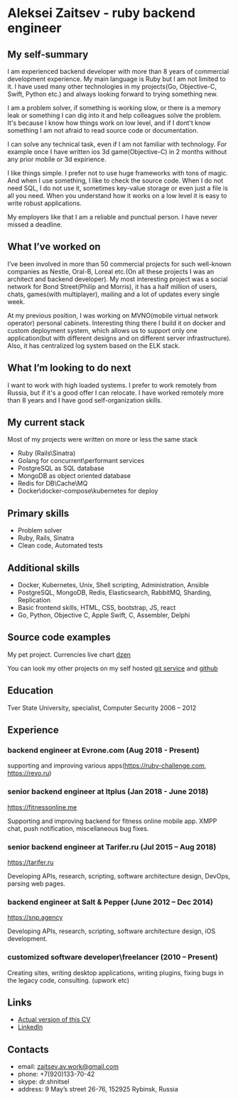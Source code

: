 # Aleksei Zaitsev - ruby backend engineer

## My self-summary

I am experienced backend developer with more than 8 years of commercial development experience. My main language is Ruby but I am not limited to it. I have used many other technologies in my projects(Go, Objective-C, Swift, Python etc.) and always looking forward to trying something new.

I am a problem solver, if something is working slow, or there is a memory leak or something I can dig into it and help colleagues solve the problem. It's because I know how things work on low level, and if I dont't know something I am not afraid to read source code or documentation.

I can solve any technical task, even if I am not familiar with technology. For example once I have written ios 3d game(Objective-C) in 2 months without any prior mobile or 3d expirience.

I like things simple. I prefer not to use huge frameworks with tons of magic. And when I use something, I like to check the source code. When I do not need SQL, I do not use it, sometimes key-value storage or even just a file is all you need. When you understand how it works on a low level it is easy to write robust applications.

My employers like that I am a reliable and punctual person. I have never missed a deadline.

## What I’ve worked on

I’ve been involved in more than 50 commercial projects for such well-known companies as Nestle, Oral-B, Loreal etc.(On all these projects I was an architect and backend developer). My most interesting project was a social network for Bond Street(Philip and Morris), it has a half million of users, chats, games(with multiplayer), mailing and a lot of updates every single week.

At my previous position, I was working on MVNO(mobile virtual network operator) personal cabinets. Interesting thing there I build it on docker and custom deployment system, which allows us to support only one application(but with different designs and on different server infrastructure). Also, it has centralized log system based on the ELK stack.

## What I’m looking to do next

I want to work with high loaded systems. I prefer to work remotely from Russia, but if it's a good offer I can relocate. I have worked remotely more than 8 years and I have good self-organization skills.

## My current stack

Most of my projects were written on more or less the same stack

* Ruby (Rails\Sinatra)
* Golang for concurrent\performant services
* PostgreSQL as SQL database
* MongoDB as object oriented database
* Redis for DB\Cache\MQ
* Docker\docker-compose\kubernetes for deploy

## Primary skills

* Problem solver
* Ruby, Rails, Sinatra
* Clean code, Automated tests

## Additional skills

* Docker, Kubernetes, Unix, Shell scripting, Administration, Ansible
* PostgreSQL, MongoDB, Redis, Elasticsearch, RabbitMQ, Sharding, Replication
* Basic frontend skills, HTML, CSS, bootstrap, JS, react
* Go, Python, Objective C, Apple Swift, C, Assembler, Delphi

## Source code examples

My pet project. Currencies live chart [dzen](https://git.clean-code.club/drshnitsel/dzen)

You can look my other projects on my self hosted [git service](https://git.clean-code.club/drshnitsel/) and [github](https://github.com/DrShnitzel)

## Education

Tver State University,
specialist, Computer Security
2006 – 2012

## Experience

### backend engineer at Evrone.com (Aug 2018 - Present)

supporting and improving various apps(https://ruby-challenge.com, https://revo.ru)

### senior backend engineer at Itplus (Jan 2018 - June 2018)

https://fitnessonline.me

Supporting and improving backend for fitness online mobile app. XMPP chat, push notification, miscellaneous bug fixes.

### senior backend engineer at Tarifer.ru (Jul 2015 – Aug 2018)

https://tarifer.ru

Developing APIs, research, scripting, software architecture design, DevOps, parsing web pages.

### backend engineer at Salt & Pepper (June 2012 – Dec 2014)

https://snp.agency

Developing APIs, research, scripting, software architecture design, iOS development.

### customized software developer\freelancer (2010 – Present)

Creating sites, writing desktop applications, writing plugins, fixing bugs in the legacy code, consulting. (upwork etc)

## Links

* [Actual version of this CV](https://github.com/DrShnitzel/zaitsev_av_cv)
* [LinkedIn](https://ru.linkedin.com/in/aleksei-zaitsev-6188755b)

## Contacts
* email: zaitsev.av.work@gmail.com
* phone: +7(920)133-70-42
* skype: dr.shnitsel
* address: 9 May’s street 26-76, 152925 Rybinsk, Russia
